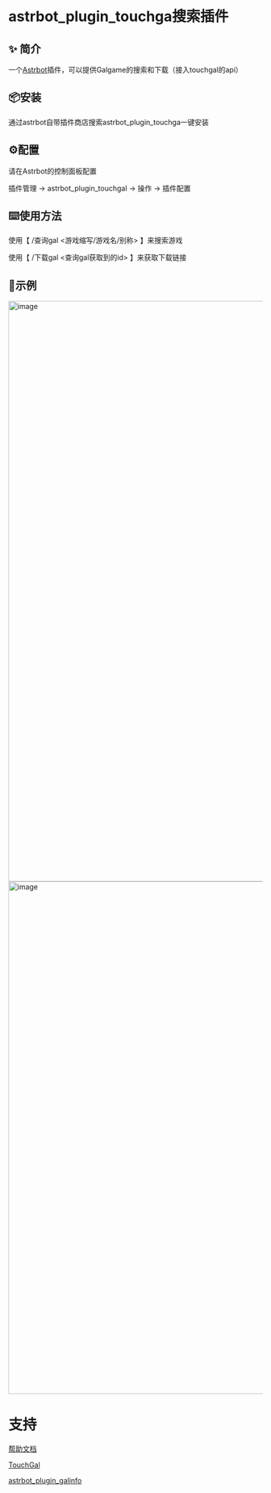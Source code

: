 # astrbot_plugin_touchga搜索插件

## ✨ 简介
一个[Astrbot](https://github.com/Soulter/AstrBot)插件，可以提供Galgame的搜索和下载（接入touchgal的api）

## 📦安装
通过astrbot自带插件商店搜索astrbot_plugin_touchga一键安装

## ⚙配置

请在Astrbot的控制面板配置

插件管理 -> astrbot_plugin_touchgal -> 操作 -> 插件配置


## ⌨️使用方法
使用【 /查询gal <游戏缩写/游戏名/别称> 】来搜索游戏

使用【 /下载gal <查询gal获取到的id> 】来获取下载链接

## 📌示例
<img width="1058" height="1151" alt="image" src="https://github.com/user-attachments/assets/5cf5c2af-50aa-4e30-aa3a-965ca6ff5ed0" />

<img width="627" height="1016" alt="image" src="https://github.com/user-attachments/assets/25241a83-71ce-4b7f-838c-d92cf215fe21" />





# 支持

[帮助文档](https://astrbot.app)

[TouchGal](https://www.touchgal.us/)

[astrbot_plugin_galinfo](https://github.com/Hxfrzc/astrbot_plugin_galinfo)
